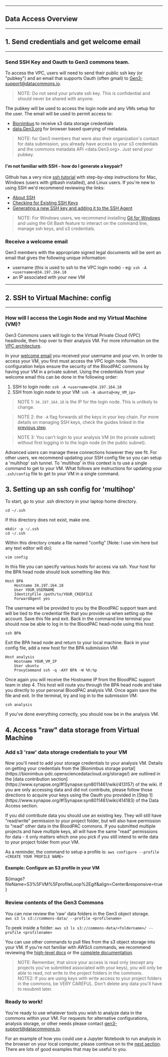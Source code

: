 * * *
## Data Access Overview
* * *

## 1. Send credentials and get welcome email
* * *
<h3>Send SSH Key and Oauth to Gen3 commons team.</h3>

To access the VPC, users will need to send their public ssh key (or "pubkey") and an email that supports Oauth (often gmail) to <Gen3-support@datacommons.io>.   

> NOTE:   Do not send your private ssh key.   This is confidential and should never be shared with anyone.  

The pubkey will be used to access the login node and any VMs setup for the user.    The email will be used to permit access to:

* [Bionimbus](http://bionimbus-pdc.opensciencedatacloud.org/storage/) to receive s3 data storage credentials
* [data.Gen3.org](https://data.Gen3.org/) for browser based querying of metadata.

>NOTE:  for Gen3 members that were also their organization's contact for data submission, you already have access to your s3 credentials and the commons metadata API <data.Gen3.org>.   Just send your pubkey.  

<h4> I'm not familiar with SSH - how do I generate a keypair? </h4>

Github has a very nice [ssh tutorial](https://help.github.com/articles/connecting-to-github-with-ssh/) with step-by-step instructions for Mac, Windows (users with gitbash installed), and Linux users.   If you're new to using SSH we'd recommend reviewing the links:

* [About SSH](https://help.github.com/articles/about-ssh/)
* [Checking for Existing SSH Keys](https://help.github.com/articles/checking-for-existing-ssh-keys/)
* [Generating a new SSH key and adding it to the SSH Agent](https://help.github.com/articles/generating-a-new-ssh-key-and-adding-it-to-the-ssh-agent/)

>NOTE:  For Windows users, we recommend installing [Git for Windows](https://git-for-windows.github.io/) and using the Git Bash feature to interact on the command line, manage ssh keys, and s3 credentials.   

<h3>Receive a welcome email</h3>

Gen3 members with the appropriate signed legal documents will be sent an email that gives the following unique information:

* username (this is used to ssh to the VPC login node) - eg:  `ssh -A <username>@34.197.164.18`
* an IP associated with your new VM

* * *
## 2. SSH to Virtual Machine: config
* * *

<h3>How will I access the Login Node and my Virtual Machine (VM)?</h3>

Gen3 Commons users will login to the Virtual Private Cloud (VPC) headnode, then hop over to their analysis VM.   For more information on the [VPC architecture](../appendices/architecture/).

In your [welcome email](#1-send-credentials-and-get-welcome-email) you received your username and your vm.   In order to access your VM, you first must access the VPC login node.   This configuration helps ensure the security of the BloodPAC commons by having your VM in a private subnet.   Using the credentials from your welcome email this can be done in the following order:

1.   SSH to login node:   `ssh -A <username>@34.197.164.18`
2.   SSH from login node to your VM:  `ssh -A ubuntu@<my_VM_ip>`

>NOTE 1:   `34.197.164.18` is the IP for the login node.   This is unlikely to change.   

>NOTE 2:  the `-A` flag forwards all the keys in your key chain.   For more details on managing SSH keys, check the guides linked in the [previous step](#1-send-credentials-and-get-welcome-email).

>NOTE 3:   You can't login to your analysis VM (in the private subnet) without first logging in to the login node (in the public subnet).  

Advanced users can manage these connections however they see fit.   For other users, we recommend updating your SSH config file so you can setup a 'multihop' ssh tunnel.  To 'multihop' in this context is to use a single command to get to your VM.    What follows are instructions for updating your `.ssh/config` file to get to your VM in a single command.

## 3. Setting up an ssh config for 'multihop'

To start, go to your .ssh directory in your laptop home directory.

```
cd ~/.ssh
```

If this directory does not exist, make one.

```
mkdir -p ~/.ssh
cd ~/.ssh
```

Within this directory create a file named "config" [Note: I use vim here but any text editor will do]:

```
vim config
```

In this file you can specify various hosts for access via ssh. Your host for the BPA head node should look something like this:

```
Host BPA
    Hostname 34.197.164.18
    User YOUR_USERNAME
    IdentityFile /path/to/YOUR_CREDFILE
    ForwardAgent yes
```

The username will be provided to you by the BloodPAC support team and will be tied to the credential file that you provide us when setting up the account. Save this file and exit. Back in the command line terminal you should now be able to log in to the BloodPAC head-node using this host:

```
ssh BPA
```
Exit the BPA head node and return to your local machine. Back in your config file, add a new host for the BPA submission VM:

```
Host analysis
    Hostname YOUR_VM_IP
    User ubuntu
    ProxyCommand ssh -q -AXY BPA -W %h:%p
```

Once again you will receive the Hostname IP from the BloodPAC support team in step 4.  This host will route you through the BPA head node and take you directly to your personal BloodPAC analysis VM. Once again save the file and exit. In the terminal, try and log in to the submission VM:

```
ssh analysis
````

If you've done everything correctly, you should now be in the analysis VM.  

## 4. Access "raw" data storage from Virtual Machine

<h3> Add s3 'raw' data storage credentials to your VM </h3>
Now you'll need to add your storage credentials to your analysis VM.   Details on getting your credentials from the [Bionimbus storage portal](https://bionimbus-pdc.opensciencedatacloud.org/storage/) are outlined in the [data contribution section](https://www.synapse.org/#!Synapse:syn8011461/wiki/413157) of the wiki.   If you are only accessing data and did not contribute, please follow those directions to acquire your keys using the Oauth you provided in [Step 1](https://www.synapse.org/#!Synapse:syn8011461/wiki/414183) of the Data Access section.   

If you did contribute data you should use an existing key.   They will still have "read/write" permission to your project folder, but will also have permission to "read" other data in the BloodPAC commons.   If you submitted multiple projects and have multiple keys, all will have the same "read" permissions for data - it only matters which one you pick if you still intend to write data to your project folder from your VM.  

As a reminder, the command to setup a profile is: `aws configure --profile <CREATE YOUR PROFILE NAME>`
<h4> Example:  Configure an S3 profile in your VM </h4>
${image?fileName=S3%5FVM%5FprofileLoop%2Egif&align=Center&responsive=true}

<h3>Review contents of the Gen3 Commons</h3>

You can now review the 'raw' data folders in the Gen3 object storage.   
`aws s3 ls s3://commons-data/ --profile <profilename>`

To peek inside a folder:
`aws s3 ls s3://commons-data/<foldername>/ --profile <profilename>`

You can use other commands to pull files from the s3 object storage into your VM.    If you're not familiar with AWScli commands, we recommend reviewing the [high-level docs](http://docs.aws.amazon.com/cli/latest/userguide/using-s3-commands.html) or the [complete documentation](http://docs.aws.amazon.com/cli/latest/reference/s3/).

>NOTE:   Remember, that since your access is read only (except any projects you've submitted associated with your keys), you will only be able to read, not write to the project folders in the commons.   
>NOTE2:   If you are using keys with write access to your project folders in the commons, be VERY CAREFUL.   Don't delete any data you'll have to resubmit later.      

<h3> Ready to work! </h3>

You're ready to use whatever tools you wish to analyze data in the commons within your VM.   For requests for alternative configurations, analysis storage, or other needs please contact gen3-support@datacommons.io.

For an example of how you could use a Jupyter Notebook to run analysis in the browser on your local computer, please continue on to the [next section](../demos/bloodpac-demo.md).    There are lots of good examples that may be useful to you.    
